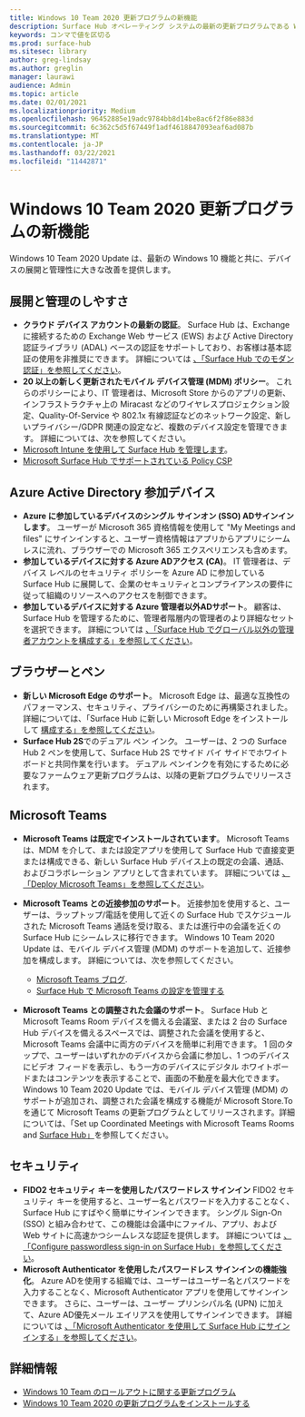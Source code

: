 ```yaml
---
title: Windows 10 Team 2020 更新プログラムの新機能
description: Surface Hub オペレーティング システムの最新の更新プログラムである Windows 10 Team 2020 Update の新機能を確認してください。
keywords: コンマで値を区切る
ms.prod: surface-hub
ms.sitesec: library
author: greg-lindsay
ms.author: greglin
manager: laurawi
audience: Admin
ms.topic: article
ms.date: 02/01/2021
ms.localizationpriority: Medium
ms.openlocfilehash: 96452885e19adc9784bb8d14be8ac6f2f86e883d
ms.sourcegitcommit: 6c362c5d5f67449f1adf4618847093eaf6ad087b
ms.translationtype: MT
ms.contentlocale: ja-JP
ms.lasthandoff: 03/22/2021
ms.locfileid: "11442871"
---
```

# <a name="whats-new-in-windows-10-team-2020-update"></a>Windows 10 Team 2020 更新プログラムの新機能

Windows 10 Team 2020 Update は、最新の Windows 10 機能と共に、デバイスの展開と管理性に大きな改善を提供します。

##  <a name="deployment-and-manageability"></a>展開と管理のしやすさ

- **クラウド デバイス アカウントの最新の認証**。 Surface Hub は、Exchange に接続するための Exchange Web サービス (EWS) および Active Directory 認証ライブラリ (ADAL) ベースの認証をサポートしており、お客様は基本認証の使用を非推奨にできます。 詳細については [、「Surface Hub でのモダン認証」を参照してください](https://docs.microsoft.com/surface-hub/surface-hub-modern-auth)。
- **20 以上の新しく更新されたモバイル デバイス管理 (MDM) ポリシー**。      これらのポリシーにより、IT 管理者は、Microsoft Store からのアプリの更新、インフラストラクチャ上の Miracast などのワイヤレスプロジェクション設定、Quality-Of-Service や 802.1x 有線認証などのネットワーク設定、新しいプライバシー/GDPR 関連の設定など、複数のデバイス設定を管理できます。 詳細については、次を参照してください。 
- [Microsoft Intune を使用して Surface Hub を管理します](surface-hub-2s-manage-intune.md)。
- [Microsoft Surface Hub でサポートされている Policy CSP](https://docs.microsoft.com//windows/client-management/mdm/policy-csps-supported-by-surface-hub)

##  <a name="azure-active-directory-joined-devices"></a>Azure Active Directory 参加デバイス

- **Azure に参加しているデバイスのシングル サインオン (SSO) ADサインインします**。 ユーザーが Microsoft 365 資格情報を使用して "My Meetings and files" にサインインすると、ユーザー資格情報はアプリからアプリにシームレスに流れ、ブラウザーでの Microsoft 365 エクスペリエンスも含めます。
- **参加しているデバイスに対する Azure ADアクセス (CA)**。       IT 管理者は、デバイス レベルのセキュリティ ポリシーを Azure AD に参加している Surface Hub に展開して、企業のセキュリティとコンプライアンスの要件に従って組織のリソースへのアクセスを制御できます。
- **参加しているデバイスに対する Azure 管理者以外ADサポート**。 顧客は、Surface Hub を管理するために、管理者階層内の管理者のより詳細なセットを選択できます。 詳細については [、「Surface Hub でグローバル以外の管理者アカウントを構成する」を参照してください](surface-hub-2s-nonglobal-admin.md)。


## <a name="browser-and-pen"></a>ブラウザーとペン

- **新しい Microsoft Edge のサポート**。 Microsoft Edge は、最適な互換性のパフォーマンス、セキュリティ、プライバシーのために再構築されました。 詳細については、「Surface Hub に新しい Microsoft Edge をインストールして [構成する」を参照してください](https://docs.microsoft.com/surface-hub/surface-hub-install-chromium-edge)。
- **Surface Hub 2S**でのデュアル ペン インク。   ユーザーは、2 つの Surface Hub 2 ペンを使用して、Surface Hub 2S でサイド バイ サイドでホワイトボードと共同作業を行います。 デュアル ペンインクを有効にするために必要なファームウェア更新プログラムは、以降の更新プログラムでリリースされます。

## <a name="microsoft-teams"></a>Microsoft Teams  

- **Microsoft Teams は既定でインストールされています**。        Microsoft Teams は、MDM を介して、または設定アプリを使用して Surface Hub で直接変更または構成できる、新しい Surface Hub デバイス上の既定の会議、通話、およびコラボレーション アプリとして含まれています。 詳細については [、「Deploy Microsoft Teams」を参照してください](https://docs.microsoft.com/MicrosoftTeams/teams-surface-hub)。
- **Microsoft Teams との近接参加のサポート**。  近接参加を使用すると、ユーザーは、ラップトップ/電話を使用して近くの Surface Hub でスケジュールされた Microsoft Teams 通話を受け取る、または進行中の会議を近くの Surface Hub にシームレスに移行できます。 Windows 10 Team 2020 Update は、モバイル デバイス管理 (MDM) のサポートを追加して、近接参加を構成します。 詳細については、次を参照してください。 

  - [Microsoft Teams ブログ](https://techcommunity.microsoft.com/t5/microsoft-teams-blog/microsoft-teams-devices-for-shared-spaces-july-and-august-update/ba-p/1604833). 
  - [Surface Hub で Microsoft Teams の設定を管理する](https://docs.microsoft.com/microsoftteams/rooms/surface-hub-manage-config)

- **Microsoft Teams との調整された会議のサポート**。 Surface Hub と Microsoft Teams Room デバイスを備える会議室、または 2 台の Surface Hub デバイスを備えるスペースでは、調整された会議を使用すると、Microsoft Teams 会議中に両方のデバイスを簡単に利用できます。 1 回のタップで、ユーザーはいずれかのデバイスから会議に参加し、1 つのデバイスにビデオ フィードを表示し、もう一方のデバイスにデジタル ホワイトボードまたはコンテンツを表示することで、画面の不動産を最大化できます。 Windows 10 Team 2020 Update では、モバイル デバイス管理 (MDM) のサポートが追加され、調整された会議を構成する機能が Microsoft Store.To を通じて Microsoft Teams の更新プログラムとしてリリースされます。詳細については、「Set up Coordinated Meetings with Microsoft Teams Rooms and [Surface Hub」](https://docs.microsoft.com/microsoftteams/rooms/coordinated-meetings)を参照してください。

## <a name="security"></a>セキュリティ

- **FIDO2 セキュリティ キーを使用したパスワードレス サインイン**     FIDO2 セキュリティ キーを使用すると、ユーザー名とパスワードを入力することなく、Surface Hub にすばやく簡単にサインインできます。 シングル Sign-On (SSO) と組み合わせて、この機能は会議中にファイル、アプリ、および Web サイトに高速かつシームレスな認証を提供します。 詳細については [、「Configure passwordless sign-in on Surface Hub」を参照してください](https://docs.microsoft.com/surface-hub/surface-hub-2s-phone-authenticate)。
- **Microsoft Authenticator を使用したパスワードレス サインインの機能強化**。  Azure ADを使用する組織では、ユーザーはユーザー名とパスワードを入力することなく、Microsoft Authenticator アプリを使用してサインインできます。 さらに、ユーザーは、ユーザー プリンシパル名 (UPN) に加えて、Azure AD優先メール エイリアスを使用してサインインできます。 詳細については [、「Microsoft Authenticator を使用して Surface Hub にサインインする」を参照してください](https://docs.microsoft.com/surface-hub/surface-hub-authenticator-app)。


## <a name="learn-more"></a>詳細情報

- [Windows 10 Team のロールアウトに関する更新プログラム](https://techcommunity.microsoft.com/t5/surface-it-pro-blog/update-to-the-windows-10-team-rollout/ba-p/1669655)
- [Windows 10 Team 2020 の更新プログラムをインストールする](surface-hub-2020-update.md)  
 